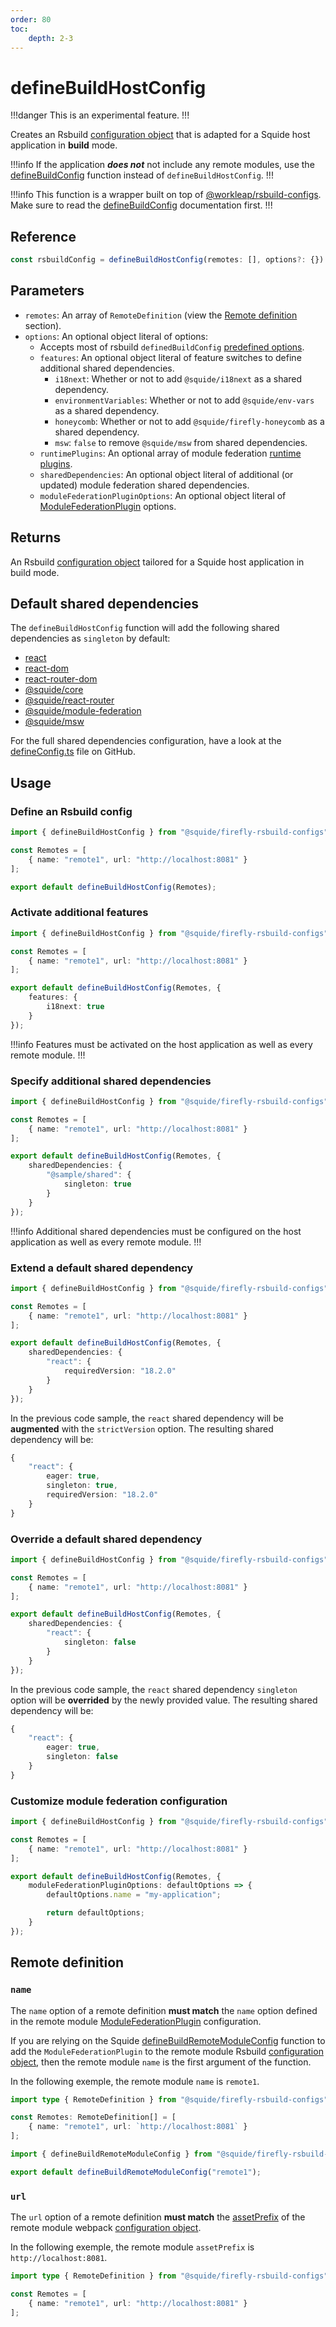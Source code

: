 ```yaml
---
order: 80
toc:
    depth: 2-3
---
```


# defineBuildHostConfig

!!!danger
This is an experimental feature.
!!!

Creates an Rsbuild [configuration object](https://rsbuild.dev/config/index) that is adapted for a Squide host application in **build** mode.

!!!info
If the application _**does not**_ not include any remote modules, use the [defineBuildConfig](https://gsoft-inc.github.io/wl-web-configs/rsbuild/configure-build/) function instead of `defineBuildHostConfig`.
!!!

!!!info
This function is a wrapper built on top of [@workleap/rsbuild-configs](https://www.npmjs.com/package/@workleap/rsbuild-configs). Make sure to read the [defineBuildConfig](https://gsoft-inc.github.io/wl-web-configs/rsbuild/configure-build/) documentation first.
!!!

## Reference

```ts
const rsbuildConfig = defineBuildHostConfig(remotes: [], options?: {})
```

## Parameters

- `remotes`: An array of `RemoteDefinition` (view the [Remote definition](#remote-definition) section).
- `options`: An optional object literal of options:
    - Accepts most of rsbuild `definedBuildConfig` [predefined options](https://gsoft-inc.github.io/wl-web-configs/rsbuild/configure-build/#3-set-predefined-options).
    - `features`: An optional object literal of feature switches to define additional shared dependencies.
        - `i18next`: Whether or not to add `@squide/i18next` as a shared dependency.
        - `environmentVariables`: Whether or not to add `@squide/env-vars` as a shared dependency.
        - `honeycomb`: Whether or not to add `@squide/firefly-honeycomb` as a shared dependency.
        - `msw`: `false` to remove `@squide/msw` from shared dependencies.
    - `runtimePlugins`: An optional array of module federation [runtime plugins](https://module-federation.io/plugin/dev/).
    - `sharedDependencies`: An optional object literal of additional (or updated) module federation shared dependencies.
    - `moduleFederationPluginOptions`: An optional object literal of [ModuleFederationPlugin](https://module-federation.io/configure/index.html) options.

## Returns

An Rsbuild [configuration object](https://rsbuild.dev/config/index) tailored for a Squide host application in build mode.

## Default shared dependencies

The `defineBuildHostConfig` function will add the following shared dependencies as `singleton` by default:
- [react](https://www.npmjs.com/package/react)
- [react-dom](https://www.npmjs.com/package/react-dom)
- [react-router-dom](https://www.npmjs.com/package/react-router-dom)
- [@squide/core](https://www.npmjs.com/package/@squide/core)
- [@squide/react-router](https://www.npmjs.com/package/@squide/react-router)
- [@squide/module-federation](https://www.npmjs.com/package/@squide/module-federation)
- [@squide/msw](https://www.npmjs.com/package/@squide/msw)

For the full shared dependencies configuration, have a look at the [defineConfig.ts](https://github.com/gsoft-inc/wl-squide/blob/main/packages/firefly-rsbuild-configs/src/defineConfig.ts) file on GitHub.

## Usage

### Define an Rsbuild config

```ts !#7 host/rsbuild.build.ts
import { defineBuildHostConfig } from "@squide/firefly-rsbuild-configs";

const Remotes = [
    { name: "remote1", url: "http://localhost:8081" }
];

export default defineBuildHostConfig(Remotes);
```

### Activate additional features

```ts !#8-10 host/rsbuild.build.ts
import { defineBuildHostConfig } from "@squide/firefly-rsbuild-configs";

const Remotes = [
    { name: "remote1", url: "http://localhost:8081" }
];

export default defineBuildHostConfig(Remotes, {
    features: {
        i18next: true
    }
});
```

!!!info
Features must be activated on the host application as well as every remote module.
!!!

### Specify additional shared dependencies

```ts !#8-12 host/rsbuild.build.ts
import { defineBuildHostConfig } from "@squide/firefly-rsbuild-configs";

const Remotes = [
    { name: "remote1", url: "http://localhost:8081" }
];

export default defineBuildHostConfig(Remotes, {
    sharedDependencies: {
        "@sample/shared": {
            singleton: true
        }
    }
});
```

!!!info
Additional shared dependencies must be configured on the host application as well as every remote module.
!!!

### Extend a default shared dependency

```ts !#8-12 host/rsbuild.build.ts
import { defineBuildHostConfig } from "@squide/firefly-rsbuild-configs";

const Remotes = [
    { name: "remote1", url: "http://localhost:8081" }
];

export default defineBuildHostConfig(Remotes, {
    sharedDependencies: {
        "react": {
            requiredVersion: "18.2.0"
        }
    }
});
```

In the previous code sample, the `react` shared dependency will be **augmented** with the `strictVersion` option. The resulting shared dependency will be:

```ts !#5
{
    "react": {
        eager: true,
        singleton: true,
        requiredVersion: "18.2.0"
    }
}
```

### Override a default shared dependency

```ts !#8-12 host/rsbuild.build.ts
import { defineBuildHostConfig } from "@squide/firefly-rsbuild-configs";

const Remotes = [
    { name: "remote1", url: "http://localhost:8081" }
];

export default defineBuildHostConfig(Remotes, {
    sharedDependencies: {
        "react": {
            singleton: false
        }
    }
});
```

In the previous code sample, the `react` shared dependency `singleton` option will be **overrided** by the newly provided value. The resulting shared dependency will be:

```ts !#4
{
    "react": {
        eager: true,
        singleton: false
    }
}
```

### Customize module federation configuration

```ts !#8-12 host/rsbuild.build.ts
import { defineBuildHostConfig } from "@squide/firefly-rsbuild-configs";

const Remotes = [
    { name: "remote1", url: "http://localhost:8081" }
];

export default defineBuildHostConfig(Remotes, {
    moduleFederationPluginOptions: defaultOptions => {
        defaultOptions.name = "my-application";

        return defaultOptions;
    }
});
```

## Remote definition

### `name`

The `name` option of a remote definition **must match** the `name` option defined in the remote module [ModuleFederationPlugin](https://module-federation.io/configure/index.html) configuration.

If you are relying on the Squide [defineBuildRemoteModuleConfig](./defineBuildRemoteModuleConfig.md) function to add the `ModuleFederationPlugin` to the remote module Rsbuild [configuration object](https://rsbuild.dev/config/index), then the remote module `name` is the first argument of the function.

In the following exemple, the remote module `name` is `remote1`.

```ts !#4 host/rsbuild.build.ts
import type { RemoteDefinition } from "@squide/firefly-rsbuild-configs";

const Remotes: RemoteDefinition[] = [
    { name: "remote1", url: `http://localhost:8081` }
];
```

```ts !#3 remote-module/rsbuild.build.ts
import { defineBuildRemoteModuleConfig } from "@squide/firefly-rsbuild-configs";

export default defineBuildRemoteModuleConfig("remote1");
```

### `url`

The `url` option of a remote definition **must match** the [assetPrefix](https://rsbuild.dev/config/output/asset-prefix) of the remote module webpack [configuration object](https://webpack.js.org/concepts/configuration/).

In the following exemple, the remote module `assetPrefix` is `http://localhost:8081`.

```ts !#4 host/rsbuild.build.ts
import type { RemoteDefinition } from "@squide/firefly-rsbuild-configs";

const Remotes = [
    { name: "remote1", url: "http://localhost:8081" }
];
```

